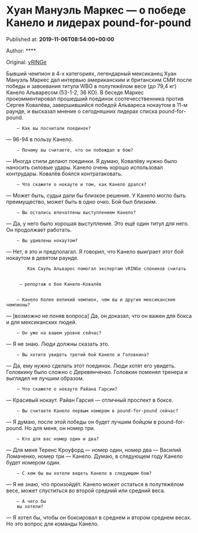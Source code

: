 
# Хуан Мануэль Маркес — о победе Канело и лидерах pound-for-pound

Published at: **2019-11-06T08:54:00+00:00**

Author: ****

Original: [vRINGe](https://vringe.com/news/129274-khuan-manuel-markes-o-pobede-kanelo-i-liderakh-pound-for-pound.htm)

Бывший чемпион в 4-х категориях, легендарный мексиканец Хуан Мануэль Маркес дал интервью американским и британским СМИ после победы и завоевания титула WBO в полутяжёлом весе (до 79,4 кг) Канело Альваресом (53-1-2, 36 КО).
В беседе Маркес прокомментировал прошедший поединок соотечесственника против Сергея Ковалёва, завершившийся победой Альвареса нокаутом в 11-м раунде, и высказал мнение о сегодняшних лидерах списка pound-for-pound.

        — Как вы посчитали поединок?
      
— 96-94 в пользу Канело.

        — Почему вы считаете, что он побеждал в бою?
      
— Иногда стили делают поединки. Я думаю, Ковалёву нужно было наносить силовые удары. Канело очень хорошо использовал контрудары. Ковалёв боялся контратаковать.

        — Что скажете о нокауте и том, как Канело дрался?
      
— Может быть, судьи дали бы близкое решение. У Канело могло быть преимущество, может быть в одно очко. Бой был близким.

        — Вы остались впечатлены выступлением Канело?
      
— Да, у него было хорошая выступление. Это ещё один титул для него. Он продолжает работать.

        — Вы удивлены нокаутом?
      
— Нет, я это и предполагал. Я говорил, что Канело выиграет этот бой нокаутом в девятом раунде.

        
          
            Как Сауль Альварес помогал экспертам vRINGe слоников считать
          
        
         — репортаж о бое Канело-Ковалёв
      

        — Канело более великий чемпион, чем вы и другие мексиканские чемпионы?
      
— [возможно не поняв вопроса] Да, он доказал, что он важен для бокса и для мексиканских людей.

        — Он уже на вашем уровне сейчас?
      
— Я не знаю. Люди должны сказать это.

        — Вы хотите увидеть третий бой Канело и Головкина?
      
— Да, ему нужно сделать этот поединок. Люди хотят его увидеть. Головкину было сложно с Деревянченко. Головкин поменял тренера и выглядел не лучшим образом.

        — Что скажете о нокауте Райана Гарсии?
      
— Красивый нокаут. Райан Гарсия — отличный проспект в боксе.

        — Вы считаете Канело первым номером в pound-for-pound сейчас?
      
— Я думаю, после этой победы он будет лучшим бойцом в pound-for-pound. Но для меня, он номер три.

        — Кто для вас номер один и два?
      
— Для меня Теренс Кроуфорд — номер один, номер два — Василий Ломаченко, номер три — Канело. Думаю, в следующем году Канело будет номером один.

        — С кем бы вы хотели видеть Канело в следующем бою?
      
— Я не знаю, что произойдёт. Канело может остаться в полутяжёлом весе, может спуститься во второй средний или средний веса.

        — А чего бы 
        вы хотели?
      
— Я хотел бы, чтобы он боксировал в среднем и втором среднем весах. Но это вопрос для команды Канело.
